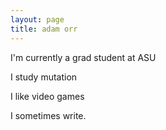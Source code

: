 ```yaml
---
layout: page
title: adam orr
---
```


I'm currently a grad student at ASU

I study mutation

I like video games

I sometimes write.
